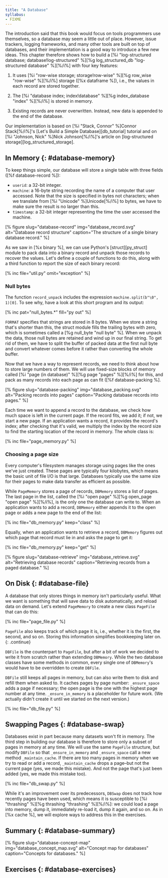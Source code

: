 ```yaml
---
title: "A Database"
syllabus:
- FIXME
---
```


The introduction said that this book would focus on tools programmers use themselves,
so a database may seem a little out of place.
However,
issue trackers, logging frameworks, and many other tools are built on top of databases,
and their implementation is a good way to introduce a few new ideas.
This chapter therefore shows how to build a
[%i "log-structured database; database!log-structured" %][%g log_structured_db "log-structured database" %][%/i%]
with four key features:

1.  It uses [%i "row-wise storage; storage!row-wise" %][%g row_wise "row-wise" %][%/i%] storage
    ([%x dataframe %]),
    i.e.,
    the values in each record are stored together.

2.  The [%i "database index; index!database" %][%g index_database "index" %][%/i%]
    is stored in memory.

3.  Existing records are never overwritten.
    Instead,
    new data is appended to the end of the database.

Our implementation is based on
[%i "Stack, Connor" %]Connor Stack[%/i%]'s [Let's Build a Simple Database][db_tutorial] tutorial
and on [%i "Johnson, Nick" %]Nick Johnson[%/i%]'s article on
[log-structured storage][log_structured_storage].

## In Memory {: #database-memory}

To keep things simple,
our database will store a single table with three fields
([%f database-record %]):

-   `userid`: a 32-bit integer.
-   `machine`: a 16-byte string recording the name of a computer that user accessed.
    Note that the size is specified in bytes not characters;
    when we translate from [%i "Unicode" %]Unicode[%/i%] to bytes,
    we have to make sure the result is no larger than this.
-   `timestamp`: a 32-bit integer representing the time the user accessed the machine.

[% figure
   slug="database-record"
   img="database_record.svg"
   alt="Database record structure"
   caption="The structure of a single binary database record."
%]

As we saw in [%x binary %],
we can use Python's [struct][py_struct] module
to pack data into a binary record
and unpack those records to recover the values.
Let's define a couple of functions to do this,
along with a third function to report the size of each binary record:

[% inc file="util.py" omit="exception" %]

<div class="callout" markdown="1">

### Null bytes

The function `record_unpack`
includes the expression `machine.split(b"\0", 1)[0]`.
To see why,
have a look at this short program and its output:

[% inc pat="null_bytes.*" fill="py out" %]

`FORMAT` specifies that strings are stored in 8 bytes.
When we store a string that's shorter than this,
the struct module fills the trailing bytes with zero,
which is sometimes called a [%g null_byte "null byte" %].
When we unpack the data,
those null bytes are retained and wind up in our final string.
To get rid of them,
we have to split the buffer of packed data at the first null byte
and convert whatever comes before it
rather than converting the whole buffer.

</div>

Now that we have a way to represent records,
we need to think about how to store large numbers of them.
We will use fixed-size blocks of memory called
[%i "page (in database)" %][%g page "pages" %][%/i%] for this,
and pack as many records into each page as can fit
([%f database-packing %].

[% figure
   slug="database-packing"
   img="database_packing.svg"
   alt="Packing records into pages"
   caption="Packing database records into pages."
%]

Each time we want to append a record to the database,
we check how much space is left in the current page.
If the record fits, we add it;
if not,
we start a new page.
If an application wants a record,
it provides the record's index;
after checking that it's valid,
we multiply the index by the record size
to find the starting location of the record in memory.
The whole class is:

[% inc file="page_memory.py" %]

<div class="callout" markdown="1">

### Choosing a page size

Every computer's filesystem manages storage using pages
like the ones we've just created.
These pages are typically four kilobytes,
which means the basic unit of file I/O is that large.
Databases typically use the same size for their pages
to make data transfer as efficient as possible.

</div>

While `PageMemory` stores a page of records,
`DBMemory` stores a list of pages.
The last page in the list,
called the [%i "open page" %][%g open_page "open page" %][%/i%],
is the only one the database can write to.
When an application wants to add a record,
`DBMemory` either appends it to the open page
or adds a new page to the end of the list:

[% inc file="db_memory.py" keep="class" %]

Equally,
when an application wants to retrieve a record,
`DBMemory` figures out which page that record must lie in
and asks the page to get it:

[% inc file="db_memory.py" keep="get" %]

[% figure
   slug="database-retrieve"
   img="database_retrieve.svg"
   alt="Retrieving database records"
   caption="Retrieving records from a paged database."
%]

## On Disk {: #database-file}

A database that only stores things in memory isn't particularly useful.
What we want is something that will save data to disk automatically,
and reload data on demand.
Let's extend `PageMemory` to create a new class `PageFile`
that can do this:

[% inc file="page_file.py" %]

`PageFile` also keeps track of which page it is,
i.e.,
whether it is the first, the second, and so on.
Storing this information simplifies bookkeeping later on.
{: .continue}

`DBFile` is the counterpart to `PageFile`,
but after a bit of work we decided to write it from scratch
rather than extending `DBMemory`.
While the two database classes have some methods in common,
every single one of `DBMemory`'s would have to be overridden
to create `DBFile`.

`DBFile` still keeps all pages in memory,
but can also write them to disk and refill them when asked to.
It caches pages by page number:
`_ensure_space` adds a page if necessary;
the open page is the one with the highest page number at any time.
`_ensure_in_memory` is a placeholder for future work.
(We actually didn't create it until we started on the next version.)

[% inc file="db_file.py" %]

## Swapping Pages {: #database-swap}

Databases exist in part because many datasets won't fit in memory.
The third step in building our database is therefore
to store only a subset of pages in memory at any time.
We will use the same `PageFile` structure,
but modify `DBFile` so that
`_ensure_in_memory` and `_ensure_space` call a new method `_maintain_cache`.
If there are too many pages in memory when we try to read or add a record,
`_maintain_cache` drops a page–but not the current page (yes, we made this mistake).
And not the page that's just been added (yes, we made this mistake too).

[% inc file="db_swap.py" %]

While it's an improvement over its predecessors,
`DBSwap` does not track how recently pages have been used,
which means it is susceptible to [%i "thrashing" %][%g thrashing "thrashing" %][%/i%]:
we could load a page into memory,
dump it,
immediately re-load it,
dump it again,
and so on.
As in [%x cache %],
we will explore ways to address this in the exercises.

## Summary {: #database-summary}

[% figure
   slug="database-concept-map"
   img="database_concept_map.svg"
   alt="Concept map for databases"
   caption="Concepts for databases."
%]

## Exercises {: #database-exercises}
